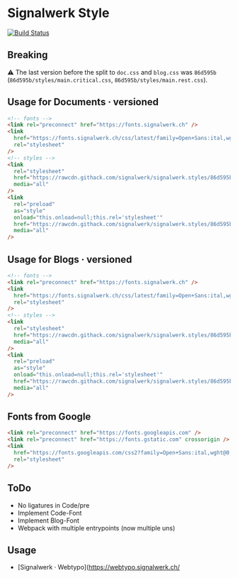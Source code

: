 # Signalwerk Style

[![Build Status](https://ci.signalwerk.ch/api/badges/signalwerk/signalwerk.styles/status.svg)](https://ci.signalwerk.ch/signalwerk/signalwerk.styles)

## Breaking

⚠️ The last version before the split to `doc.css` and `blog.css` was `86d595b` (`86d595b/styles/main.critical.css`, `86d595b/styles/main.rest.css`).

## Usage for Documents · versioned

```html
<!-- fonts -->
<link rel="preconnect" href="https://fonts.signalwerk.ch" />
<link
  href="https://fonts.signalwerk.ch/css/latest/family=Open+Sans:ital,wght@0,300..800;1,300..800.css"
  rel="stylesheet"
/>
<!-- styles -->
<link
  rel="stylesheet"
  href="https://rawcdn.githack.com/signalwerk/signalwerk.styles/86d595b/styles/doc.critical.css"
  media="all"
/>
<link
  rel="preload"
  as="style"
  onload="this.onload=null;this.rel='stylesheet'"
  href="https://rawcdn.githack.com/signalwerk/signalwerk.styles/86d595b/styles/doc.rest.css"
  media="all"
/>
```

## Usage for Blogs · versioned

```html
<!-- fonts -->
<link rel="preconnect" href="https://fonts.signalwerk.ch" />
<link
  href="https://fonts.signalwerk.ch/css/latest/family=Open+Sans:ital,wght@0,300..800;1,300..800.css"
  rel="stylesheet"
/>
<!-- styles -->
<link
  rel="stylesheet"
  href="https://rawcdn.githack.com/signalwerk/signalwerk.styles/86d595b/styles/blog.critical.css"
  media="all"
/>
<link
  rel="preload"
  as="style"
  onload="this.onload=null;this.rel='stylesheet'"
  href="https://rawcdn.githack.com/signalwerk/signalwerk.styles/86d595b/styles/blog.rest.css"
  media="all"
/>
```

## Fonts from Google

```html
<link rel="preconnect" href="https://fonts.googleapis.com" />
<link rel="preconnect" href="https://fonts.gstatic.com" crossorigin />
<link
  href="https://fonts.googleapis.com/css2?family=Open+Sans:ital,wght@0,300..800;1,300..800&display=swap"
  rel="stylesheet"
/>
```

## ToDo

- No ligatures in Code/pre
- Implement Code-Font
- Implement Blog-Font
- Webpack with multiple entrypoints (now multiple uns)

## Usage

- [Signalwerk · Webtypo](https://webtypo.signalwerk.ch/

<!--
npm run start-blog
npm run start-doc

http://signalwerk.styles.local.signalwerk.ch:8081/
 -->
